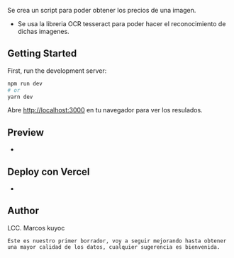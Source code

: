 Se crea un script para poder obtener los precios de una imagen.

- Se usa la libreria OCR tesseract para poder hacer el reconocimiento de dichas imagenes.


## Getting Started

First, run the development server:

```bash
npm run dev
# or
yarn dev
```

Abre [http://localhost:3000](http://localhost:3000) en tu navegador para ver los resulados.

## Preview

-

## Deploy con Vercel
- 

## Author
LCC. Marcos kuyoc

```
Este es nuestro primer borrador, voy a seguir mejorando hasta obtener una mayor calidad de los datos, cualquier sugerencia es bienvenida.
```